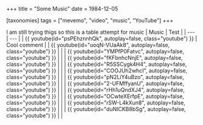 +++
title = "Some Music"
date = 1984-12-05

[taxonomies]
tags = ["mevemo", "video", "music", "YouTube"]
+++

I am still trying thigs so this is a table attempt for music
| Music | Test |
| --- | --- |
| {{ youtube(id="psPEhznnhQk", autoplay=false, class="youtube") }} | Cool comment |
| {{ youtube(id="uoqN-VUaAk8", autoplay=false, class="youtube") }} |  |
| {{ youtube(id="YMPfP0Fatvc", autoplay=false, class="youtube") }} |  |
| {{ youtube(id="fKFbnhcNnjE", autoplay=false, class="youtube") }} |  |
| {{ youtube(id="R5SSCygk4H4", autoplay=false, class="youtube") }} |  |
| {{ youtube(id="COOJUh2whcI", autoplay=false, class="youtube") }} |  |
| {{ youtube(id="pN2LiY4uBzo", autoplay=false, class="youtube") }} |  |
| {{ youtube(id="2-UFMffyanU", autoplay=false, class="youtube") }} |  |
| {{ youtube(id="rHh1uQndXJ4", autoplay=false, class="youtube") }} |  |
| {{ youtube(id="OCwteXErfpE", autoplay=false, class="youtube") }} |  |
| {{ youtube(id="rSW-L4kXun8", autoplay=false, class="youtube") }} |  |
| {{ youtube(id="duNICKB8bSg", autoplay=false, class="youtube") }} |  |
